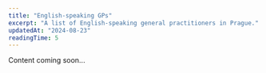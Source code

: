 ```yaml
---
title: "English-speaking GPs"
excerpt: "A list of English-speaking general practitioners in Prague."
updatedAt: "2024-08-23"
readingTime: 5
---
```


Content coming soon...
